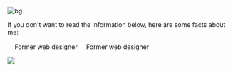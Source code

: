 ![bg](https://user-images.githubusercontent.com/73794986/211291437-60dc0b92-99f3-44be-bdac-2efe7a77bdbc.jpg)


If you don't want to read the information below, here are some facts about me:

<img src="https://user-images.githubusercontent.com/73794986/211291570-a1c4a3b0-29b6-4157-99a5-6c531ae92b72.png" width="16"><span>Former web designer</span>
<img src="https://user-images.githubusercontent.com/73794986/211292787-947f0c48-e69e-4007-a1ee-1ffc99794b60.png" width="16"><span>Former web designer</span>

![](https://komarev.com/ghpvc/?username=D33key)
